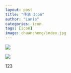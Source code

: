 ```yaml
---
layout: post
title: "传承 Icon"
author: "Lanie"
categories: icon
tags: [icon]
image: chuancheng/index.jpg
---
```

<img src="{{ site.github.url }}/assets/img/chuancheng/1.jpg">
<p></p>
<img src="{{ site.github.url }}/assets/img/chuancheng/2.jpg">
<p></p>
<p>123</p>